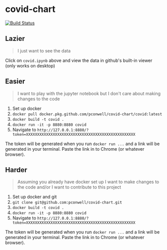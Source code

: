 # covid-chart

[![Build Status](https://travis-ci.org/pconwell/covid-chart.svg?branch=master)](https://travis-ci.org/pconwell/covid-chart)


## Lazier
> I just want to see the data

Click on `covid.ipynb` above and view the data in github's built-in viewer (only works on desktop)

## Easier
> I want to play with the jupyter notebook but I don't care about making changes to the code

1. Set up docker
1. `docker pull docker.pkg.github.com/pconwell/covid-chart/covid:latest`
2. `docker build -t covid .`
3. `docker run -it -p 8880:8880 covid`
4. Navigate to `http://127.0.0.1:8880/?token=XXXXXXXXXXXXXXXXXXXXXXXXXXXXXXXXXXXXXXXXXXXXXXXXX`

The token will be generated when you run `docker run ...` and a link will be generated in your terminal. Paste the link in to Chrome (or whatever browser).

## Harder
> Assuming you already have docker set up
> I want to make changes to the code and/or I want to contribute to this project

1. Set up docker and git
1. `git clone git@github.com:pconwell/covid-chart.git`
3. `docker build -t covid .`
4. `docker run -it -p 8880:8880 covid`
5. Navigate to `http://127.0.0.1:8880/?token=XXXXXXXXXXXXXXXXXXXXXXXXXXXXXXXXXXXXXXXXXXXXXXXXX`

The token will be generated when you run `docker run ...` and a link will be generated in your terminal. Paste the link in to Chrome (or whatever browser).